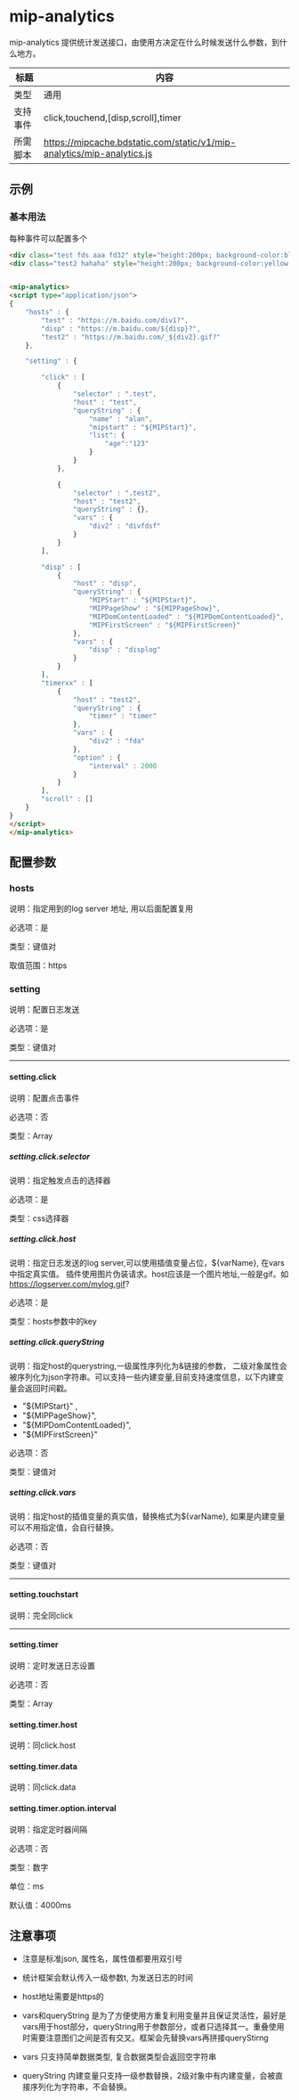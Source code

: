 # mip-analytics

mip-analytics 提供统计发送接口，由使用方决定在什么时候发送什么参数，到什么地方。

标题|内容
----|----
类型|通用
支持事件|click,touchend,[disp,scroll],timer
所需脚本|https://mipcache.bdstatic.com/static/v1/mip-analytics/mip-analytics.js

## 示例

### 基本用法

每种事件可以配置多个

```html
<div class="test fds aaa fd32" style="height:200px; background-color:blue;"></div>
<div class="test2 hahaha" style="height:200px; background-color:yellow;"></div>


<mip-analytics>
<script type="application/json">
{
    "hosts" : {
		"test" : "https://m.baidu.com/div1?",
		"disp" : "https://m.baidu.com/${disp}?",
		"test2" : "https://m.baidu.com/_${div2}.gif?"
	},

    "setting" : {

        "click" : [
            {
				"selector" : ".test",
                "host" : "test",
                "queryString" : {
					"name" : "alan",
					"mipstart" : "${MIPStart}",
					"list": {
						"age":"123"
					}
				}
            },

            {
				"selector" : ".test2",
                "host" : "test2",
				"queryString" : {},
                "vars" : {
					"div2" : "divfdsf"
				}
            }
        ],

        "disp" : [
            {
                "host" : "disp",
				"queryString" : {
					"MIPStart" : "${MIPStart}",
					"MIPPageShow" : "${MIPPageShow}",
					"MIPDomContentLoaded" : "${MIPDomContentLoaded}",
					"MIPFirstScreen" : "${MIPFirstScreen}"
				},
                "vars" : {
					"disp" : "displog"
				}
            }
        ],
        "timerxx" : [
			{
				"host" : "test2",
				"queryString" : {
					"timer" : "timer"
				},
                "vars" : {
					"div2" : "fda"
				},
				"option" : {
					"interval" : 2000
				}
			}
		],
        "scroll" : []
    }
}
</script>
</mip-analytics>

```

## 配置参数

### hosts

说明：指定用到的log server 地址, 用以后面配置复用

必选项：是

类型：键值对

取值范围：https

### setting

说明：配置日志发送

必选项：是

类型：键值对

___

#### setting.click

说明：配置点击事件

必选项：否

类型：Array

##### setting.click.selector

说明：指定触发点击的选择器

必选项：是

类型：css选择器

##### setting.click.host

说明：指定日志发送的log server,可以使用插值变量占位，${varName}, 在vars中指定真实值。 插件使用图片伪装请求。host应该是一个图片地址,一般是gif。如 https://logserver.com/mylog.gif?

必选项：是

类型：hosts参数中的key

##### setting.click.queryString

说明：指定host的querystring,一级属性序列化为&链接的参数， 二级对象属性会被序列化为json字符串。可以支持一些内建变量,目前支持速度信息，以下内建变量会返回时间戳。

* "${MIPStart}" , 
* "${MIPPageShow}", 
* "${MIPDomContentLoaded}", 
* "${MIPFirstScreen}"
 

必选项：否

类型：键值对

##### setting.click.vars

说明：指定host的插值变量的真实值，替换格式为${varName}, 如果是内建变量可以不用指定值，会自行替换。

必选项：否

类型：键值对

___

#### setting.touchstart

说明：完全同click

___

#### setting.timer

说明：定时发送日志设置

必选项：否

类型：Array

#### setting.timer.host

说明：同click.host

#### setting.timer.data

说明：同click.data

#### setting.timer.option.interval

说明：指定定时器间隔

必选项：否

类型：数字

单位：ms

默认值：4000ms

## 注意事项

* 注意是标准json, 属性名，属性值都要用双引号

* 统计框架会默认传入一级参数t, 为发送日志的时间

* host地址需要是https的

* vars和queryString 是为了方便使用方重复利用变量并且保证灵活性，最好是vars用于host部分，queryString用于参数部分，或者只选择其一。重叠使用时需要注意图们之间是否有交叉。框架会先替换vars再拼接queryStirng

* vars 只支持简单数据类型, 复合数据类型会返回空字符串

* queryString 内建变量只支持一级参数替换，2级对象中有内建变量，会被直接序列化为字符串，不会替换。

